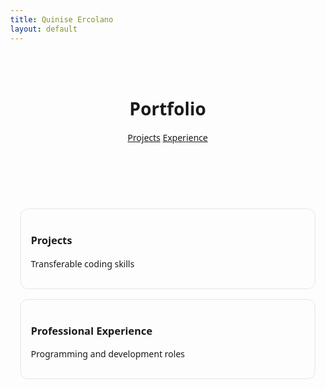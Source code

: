```yaml
---
title: Quinise Ercolano
layout: default
---
```


<head>
  <meta charset="utf-8" />
  <meta name="viewport" content="width=device-width,initial-scale=1" />
  <title>Portfolio</title>
  <link rel="stylesheet" href="/assets/css/custom.css">
  <style>
    body { font-family: system-ui, -apple-system, Segoe UI, Roboto, Arial, sans-serif; margin: 0; }
    header { padding: 2rem 1rem; text-align: center; }
    main { max-width: 880px; margin: 0 auto; padding: 1rem; }
    .grid { display: grid; gap: 1rem; grid-template-columns: repeat(auto-fit,minmax(240px,1fr)); }
    .card { border: 1px solid #e6e6e6; border-radius: 12px; padding: 1rem; }
    .card a { text-decoration: none; }
    footer { text-align: center; padding: 2rem 1rem; color: #777; }
  </style>
</head>
<body>
  <header>
    <h1>Portfolio</h1>
    <nav>
      <a href="/projects/">Projects</a>
      <a href="/experience/">Experience</a>
    </nav>
  </header>

  <main>
    <section class="grid">
      <article class="card"><h3><a href="/projects/">Projects</a></h3><p>Transferable coding skills</p></article>
      <article class="card"><h3><a href="/experience/">Professional Experience</a></h3><p>Programming and development roles</p></article>
    </section>
  </main>
</body>

